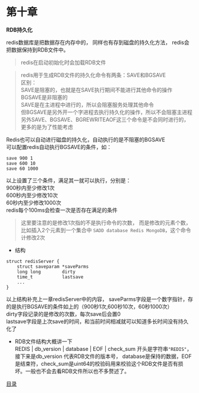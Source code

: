 # 第十章

**RDB持久化**

redis数据库是把数据存在内存中的，
同样也有存到磁盘的持久化方法，
redis会把数据保持到RDB文件中。

> redis在启动初始化时会加载RDB文件  

> redis用于生成RDB文件的持久化命令有两条：SAVE和BGSAVE  
区别：  
  SAVE是阻塞的，也就是在SAVE执行期间不能进行其他命令的操作  
  BGSAVE是非阻塞的  
SAVE是在主进程中进行的，所以会阻塞服务处理其他命令  
但BGSAVE是另外开一个字进程去执行持久化的操作，所以不会阻塞主进程  
另外SAVE、BGSAVE、BGREWRITEAOF这三个命令是不会同时进行的，更多的是为了性能考虑

Redis也可以自动进行磁盘的持久化，自动执行的是不阻塞的BGSAVE  
可以配置redis自动执行BGSAVE的条件，如：
```
save 900 1
save 600 10
save 60 1000
```
以上设置了三个条件，满足其一就可以执行，分别是：  
900秒内至少修改1次  
600秒内至少修改10次  
60秒内至少修改1000次  
redis每个100ms会检查一次是否存在满足的条件
> 这里要注意的是修改1次指的不是执行命令的次数，
而是修改的元素个数，比如插入2个元素到一个集合中
`SADD database Redis MongoDB`，这个命令计修改2次

* 结构
```
struct redisServer {
    struct saveparam *saveParms
    long long        dirty
    time_t           lastsave
    ...
}
```
以上结构补充上一章redisServer中的内容，
saveParms字段是一个数字指针，存的是执行BGSAVE的条件如上的（900秒1次,600秒10次，60秒1000次）  
dirty字段记录的是修改的次数，每次save后会置0  
lastsave字段是上次save的时间，和当前时间相减就可以知道多长时间没有持久化了  

* RDB文件结构大概讲一下  
REDIS | db_version | database | EOF | check_sum
开头是字符串`"REDIS"`，接下来是db_version 代表RDB文件的版本号，
database是保持的数据，EOF是结束符，check_sum是uint64的校验码用来校验这个RDB文件是否有损坏。一般也不会去看RDB文件所以也不多赘述了。

[目录](./0.md)
